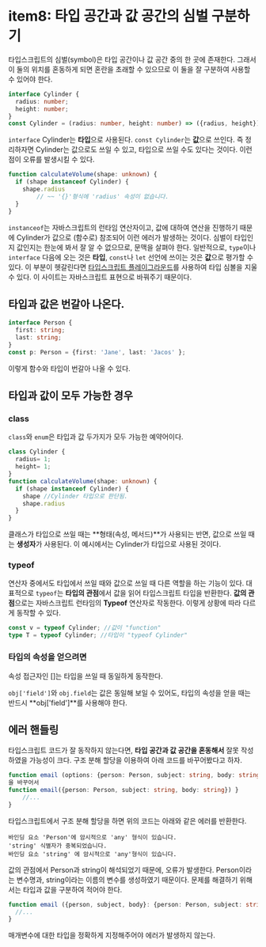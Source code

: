 # item8: 타입 공간과 값 공간의 심벌 구분하기
타입스크립트의 심벌(symbol)은 타입 공간이나 값 공간 중의 한 곳에 존재한다.
그래서 이 둘의 위치를 혼동하게 되면 혼란을 초래할 수 있으므로 이 둘을 잘 구분하여 사용할 수 있어야 한다.

```ts
interface Cylinder {
  radius: number;
  height: number;
}
const Cylinder = (radius: number, height: number) => ({radius, height});
```
`interface` Cylinder는 **타입**으로 사용된다. `const Cylinder`는 **값**으로 쓰인다.
즉 정리하자면 Cylinder는 값으로도 쓰일 수 있고, 타입으로 쓰일 수도 있다는 것이다.
이런 점이 오류를 발생시킬 수 있다.
```ts
function calculateVolume(shape: unknown) {
  if (shape instanceof Cylinder) {
    shape.radius
    	// ~~ '{}'형식에 'radius' 속성이 없습니다.
  }
}
```
`instanceof`는 자바스크립트의 런타임 연산자이고, 값에 대하여 연산을 진행하기 때문에 Cylinder가 값으로 (함수로) 참조되어 이런 에러가 발생하는 것이다.
심벌이 타입인지 값인지는 한눈에 봐서 잘 알 수 없으므로, 문맥을 살펴야 한다.
일반적으로, `type`이나 `interface` 다음에 오는 것은 **타입**, `const`나 `let` 선언에 쓰이는 것은 **값**으로 평가할 수 있다.
이 부분이 헷갈린다면 <a href= "https://www.typescriptlang.org/play?#code/PTAEHUFMBsGMHsC2lQBd5oBYoCoE8AHSAZVgCcBLA1UABWgEM8BzM+AVwDsATAGiwoBnUENANQAd0gAjQRVSQAUCEmYKsTKGYUAbpGF4OY0BoadYKdJMoL+gzAzIoz3UNEiPOofEVKVqAHSKymAAmkYI7NCuqGqcANag8ABmIjQUXrFOKBJMggBcISGgoAC0oACCbvCwDKgU8JkY7p7ehCTkVDQS2E6gnPCxGcwmZqDSTgzxxWWVoASMFmgYkAAeRJTInN3ymj4d-jSCeNsMq-wuoPaOltigAKoASgAywhK7SbGQZIIz5VWCFzSeCrZagNYbChbHaxUDcCjJZLfSDbExIAgUdxkUBIursJzCFJtXydajBBCcQQ0MwAUVWDEQC0gADVHBQGNJ3KAALygABEAAkYNAMOB4GRonzFBTBPB3AERcwABS0+mM9ysygc9wASmCKhwzQ8ZC8iHFzmB7BoXzcZmY7AYzEg-Fg0HUiQ58D0Ii8fLpDKZgj5SWxfPADlQAHJhAA5SASPlBFQAeS+ZHegmdWkgR1QjgUrmkeFATjNOmGWH0KAQiGhwkuNok4uiIgMHGxCyYrA4PCCJSAA">타입스크립트 플레이그라운드</a>를 사용하여 타입 심볼을 지울 수 있다. 이 사이트는 자바스크립트 표현으로 바꿔주기 때문이다.

## 타입과 값은 번갈아 나온다.
```ts
interface Person {
  first: string;
  last: string;
}
const p: Person = {first: 'Jane', last: 'Jacos' };
```
이렇게 함수와 타입이 번갈아 나올 수 있다.

## 타입과 값이 모두 가능한 경우
### class
`class`와 `enum`은 타입과 값 두가지가 모두 가능한 예약어이다.
```ts
class Cylinder { 
  radius= 1;
  height= 1;
}
function calculateVolume(shape: unknown) {
  if (shape instanceof Cylinder) {
    shape //Cylinder 타입으로 판단됨.
    shape.radius
  }
}
```
클래스가 타입으로 쓰일 때는 **형태(속성, 메서드)**가 사용되는 반면, 값으로 쓰일 때는 **생성자**가 사용된다. 이 예시에서는 Cylinder가 타입으로 사용된 것이다.

### typeof

연산자 중에서도 타입에서 쓰일 때와 값으로 쓰일 때 다른 역할을 하는 기능이 있다.
대표적으로 `typeof`는 **타입의 관점**에서 값을 읽어 타입스크립트 타입을 반환한다. **값의 관점**으로는 자바스크립트 런타임의 **Typeof** 연산자로 작동한다. 이렇게 상황에 따라 다르게 동작할 수 있다.
```ts
const v = typeof Cylinder; //값이 "function"
type T = typeof Cylinder; //타입이 "typeof Cylinder"
```

### 타입의 속성을 얻으려면
속성 접근자인 []는 타입을 쓰일 때 동일하게 동작한다.

`obj['field']`와 `obj.field`는 값은 동일해 보일 수 있어도, 타입의 속성을 얻을 때는 반드시 **obj['field']**를 사용해야 한다.

## 에러 핸들링
타입스크립트 코드가 잘 동작하지 않는다면, **타입 공간과 값 공간을 혼동해서** 잘못 작성하였을 가능성이 크다. 구조 분해 할당을 이용하여 아래 코드를 바꾸어봤다고 하자.
```ts
function email (options: {person: Person, subject: string, body: string}) { //...}
을 바꾸어서
function email({person: Person, subject: string, body: string}) }
	//...
}
```
타입스크립트에서 구조 분해 할당을 하면 위의 코드는 아래와 같은 에러를 반환한다.
```
바인딩 요소 'Person'에 암시적으로 'any' 형식이 있습니다.
'string' 식별자가 중복되었습니다.
바인딩 요소 'string'	에 암시적으로 'any'형식이 있습니다.
```
값의 관점에서 Person과 string이 해석되었기 때문에, 오류가 발생한다.
Person이라는 변수명과, string이라는 이름의 변수를 생성하였기 때문이다.
문제를 해결하기 위해서는 타입과 값을 구분하여 적어야 한다.
```ts
function email ({person, subject, body}: {person: Person, subject: string, body: string}) {
  //...
}
```
매개변수에 대한 타입을 정확하게 지정해주어야 에러가 발생하지 않는다.